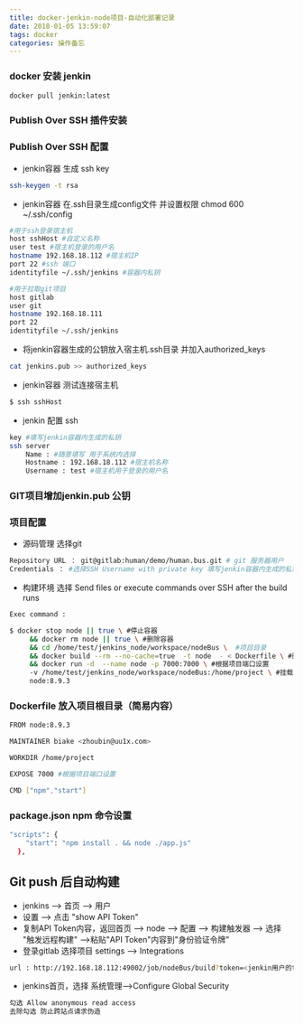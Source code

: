 ```yaml
---
title: docker-jenkin-node项目-自动化部署记录
date: 2018-01-05 13:59:07
tags: docker
categories: 操作备忘
---
```

### docker 安装 jenkin
```bash
docker pull jenkin:latest

```

### Publish Over SSH 插件安装

### Publish Over SSH 配置
* jenkin容器 生成 ssh key
```bash
ssh-keygen -t rsa
```

* jenkin容器 在.ssh目录生成config文件 并设置权限 chmod 600 ~/.ssh/config
```bash
#用于ssh登录宿主机
host sshHost #自定义名称
user test #宿主机登录的用户名
hostname 192.168.18.112 #宿主机IP
port 22 #ssh 端口
identityfile ~/.ssh/jenkins #容器内私钥

#用于拉取git项目
host gitlab
user git
hostname 192.168.18.111
port 22
identityfile ~/.ssh/jenkins
```

* 将jenkin容器生成的公钥放入宿主机.ssh目录 并加入authorized_keys
```bash
cat jenkins.pub >> authorized_keys
```


* jenkin容器 测试连接宿主机
```bash
$ ssh sshHost
```

* jenkin 配置 ssh
```bash
key #填写jenkin容器内生成的私钥
ssh server
    Name : #随意填写 用于系统内选择 
    Hostname : 192.168.18.112 #宿主机名称
    Username : test #宿主机用于登录的用户名
```
### GIT项目增加jenkin.pub 公钥


### 项目配置
* 源码管理 选择git
```bash
Repository URL ： git@gitlab:human/demo/human.bus.git # git 服务器用户   gitlab: config配置的host
Credentials ： #选择SSH Username with private key 填写jenkin容器内生成的私钥
```

* 构建环境 选择 Send files or execute commands over SSH after the build runs
```bash
Exec command : 

$ docker stop node || true \ #停止容器
     && docker rm node || true \ #删除容器
     && cd /home/test/jenkins_node/workspace/nodeBus \  #项目目录
     && docker build --rm --no-cache=true  -t node  - < Dockerfile \ #删除
     && docker run -d  --name node -p 7000:7000 \ #根据项目端口设置
     -v /home/test/jenkins_node/workspace/nodeBus:/home/project \ #挂载项目目录
     node:8.9.3
```

### Dockerfile 放入项目根目录（简易内容）
```bash
FROM node:8.9.3

MAINTAINER biake <zhoubin@uu1x.com>

WORKDIR /home/project 

EXPOSE 7000 #根据项目端口设置

CMD ["npm","start"]
```

### package.json npm 命令设置
```bash
"scripts": {
    "start": "npm install . && node ./app.js"
  },
```

## Git push 后自动构建
* jenkins --> 首页 --> 用户
* 设置 --> 点击 "show API Token"
* 复制API Token内容，返回首页 --> node --> 配置 --> 构建触发器 --> 选择 "触发远程构建" -->粘贴"API Token"内容到"身份验证令牌"
* 登录gitlab 选择项目 settings --> Integrations 
```bash
url : http://192.168.18.112:49002/job/nodeBus/build?token=<jenkin用户的token>
```
* jenkins首页，选择 系统管理-->Configure Global Security
```bash
勾选 Allow anonymous read access
去除勾选 防止跨站点请求伪造
```
